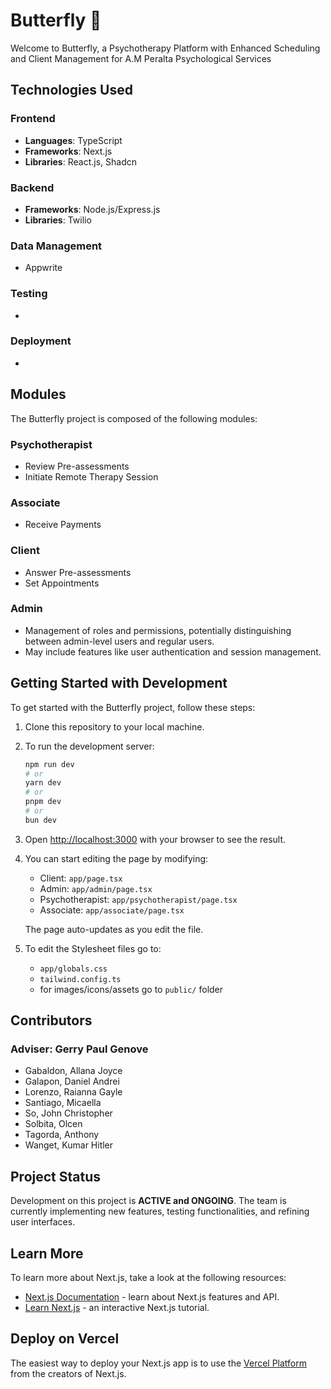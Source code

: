# Butterfly 🦋

Welcome to Butterfly, a Psychotherapy Platform with Enhanced Scheduling and Client Management for A.M Peralta Psychological Services

## Technologies Used

### Frontend

- **Languages**: TypeScript
- **Frameworks**: Next.js
- **Libraries**: React.js, Shadcn

### Backend

- **Frameworks**: Node.js/Express.js
- **Libraries**: Twilio

### Data Management

- Appwrite

### Testing

-

### Deployment

-

## Modules

The Butterfly project is composed of the following modules:

### Psychotherapist

- Review Pre-assessments
- Initiate Remote Therapy Session

### Associate

- Receive Payments

### Client

- Answer Pre-assessments
- Set Appointments

### Admin

- Management of roles and permissions, potentially distinguishing between admin-level users and regular users.
- May include features like user authentication and session management.

## Getting Started with Development

To get started with the Butterfly project, follow these steps:

1. Clone this repository to your local machine.
2. To run the development server:

   ```bash
   npm run dev
   # or
   yarn dev
   # or
   pnpm dev
   # or
   bun dev
   ```

3. Open [http://localhost:3000](http://localhost:3000) with your browser to see the result.
4. You can start editing the page by modifying:
   - Client: `app/page.tsx`
   - Admin: `app/admin/page.tsx`
   - Psychotherapist: `app/psychotherapist/page.tsx`
   - Associate: `app/associate/page.tsx`

   The page auto-updates as you edit the file.

5. To edit the Stylesheet files go to:
   - `app/globals.css`
   - `tailwind.config.ts`
   - for images/icons/assets go to `public/` folder

## Contributors

### Adviser: Gerry Paul Genove

- Gabaldon, Allana Joyce
- Galapon, Daniel Andrei
- Lorenzo, Raianna Gayle
- Santiago, Micaella
- So, John Christopher
- Solbita, Olcen
- Tagorda, Anthony
- Wanget, Kumar Hitler

## Project Status

Development on this project is **ACTIVE and ONGOING**. The team is currently implementing new features, testing functionalities, and refining user interfaces.

## Learn More

To learn more about Next.js, take a look at the following resources:

- [Next.js Documentation](https://nextjs.org/docs) - learn about Next.js features and API.
- [Learn Next.js](https://nextjs.org/learn) - an interactive Next.js tutorial.

## Deploy on Vercel

The easiest way to deploy your Next.js app is to use the [Vercel Platform](https://vercel.com/new?utm_medium=default-template&filter=next.js&utm_source=create-next-app&utm_campaign=create-next-app-readme) from the creators of Next.js.